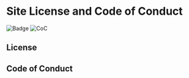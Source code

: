 # Site License and Code of Conduct

![Badge](https://img.shields.io/badge/license-MIT-green?style=for-the-badge) ![CoC](https://img.shields.io/endpoint?style=for-the-badge&url=https%3A%2F%2Fraw.githubusercontent.com%2Fnattadasu%2FtncGfx-Encyclopedia%2FinnerDocumentation%2Fconfig%2Fcc.shield.json)

## License

[](LICENSE ':include :type=code markdown')

## Code of Conduct

[](CODE_OF_CONDUCT.md ':include')